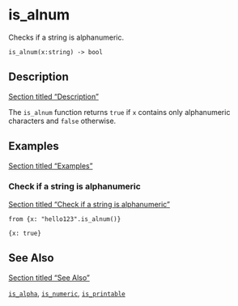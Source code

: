 # is_alnum

Checks if a string is alphanumeric.

```tql
is_alnum(x:string) -> bool
```

## Description

[Section titled “Description”](#description)

The `is_alnum` function returns `true` if `x` contains only alphanumeric characters and `false` otherwise.

## Examples

[Section titled “Examples”](#examples)

### Check if a string is alphanumeric

[Section titled “Check if a string is alphanumeric”](#check-if-a-string-is-alphanumeric)

```tql
from {x: "hello123".is_alnum()}
```

```tql
{x: true}
```

## See Also

[Section titled “See Also”](#see-also)

[`is_alpha`](/reference/functions/is_alpha), [`is_numeric`](/reference/functions/is_numeric), [`is_printable`](/reference/functions/is_printable)